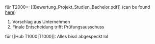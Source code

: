 für T2000+: [[Bewertung_Projekt_Studien_Bachelor.pdf]] (can be found [here](https://www.dhbw-stuttgart.de/studierendenportal/informatik/studienbetrieb/praxisphasen-berichte/beurteilung-von-arbeiten/))

1. Vorschlag aus Unternehmen
2. Finale Entscheidung trifft Prüfungsausschuss

für [[Hub T1000|T1000]]: Alles bissl abgespeckt lol